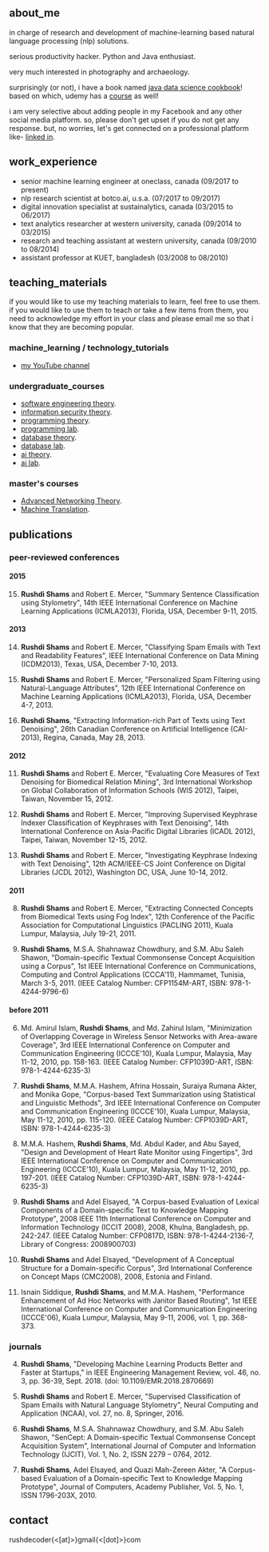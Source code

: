 ## about_me

in charge of research and development of machine-learning based natural language processing (nlp) solutions. 

serious productivity hacker. Python and Java enthusiast.

very much interested in photography and archaeology.

surprisingly (or not), i have a book named [java data science cookbook](https://www.packtpub.com/big-data-and-business-intelligence/java-data-science-cookbook)! based on which, udemy has a [course](https://www.udemy.com/java-data-science-solutions-big-data-and-visualization/) as well!

i am very selective about adding people in my Facebook and any other social media platform. so, please don't get upset if you do not get any response. but, no worries, let's get connected on a professional platform like- [linked in](https://www.linkedin.com/in/rushdishams/).

## work_experience

- senior machine learning engineer at oneclass, canada (09/2017 to present)
- nlp research scientist at botco.ai, u.s.a. (07/2017 to 09/2017)
- digital innovation specialist at sustainalytics, canada (03/2015 to 06/2017)
- text analytics researcher at western university, canada (09/2014 to 03/2015)
- research and teaching assistant at western university, canada (09/2010 to 08/2014)
- assistant professor at KUET, bangladesh (03/2008 to 08/2010)

## teaching_materials

if you would like to use my teaching materials to learn, feel free to use them. if you would like to use them to teach or take a few items from them, you need to acknowledge my effort in your class and please email me so that i know that they are becoming popular.


### machine_learning / technology_tutorials

- [my YouTube channel](http://www.youtube.com/c/rushdishams)

### undergraduate_courses

- [software engineering theory](https://drive.google.com/drive/u/0/folders/0B6KVHn8DHG4zWk9FY1lFLXdWVTg).
- [information security theory](https://drive.google.com/drive/u/0/folders/0B6KVHn8DHG4zT3JmNmhhMjQ0Ylk).
- [programming theory](https://drive.google.com/drive/u/0/folders/0B6KVHn8DHG4zdmRra3ZHWkkzVkk).
- [programming lab](https://drive.google.com/drive/u/0/folders/0B6KVHn8DHG4zdjJLVmdoVkJUN2M).
- [database theory](https://drive.google.com/drive/u/0/folders/0B6KVHn8DHG4zWTRhc2ZBaHVIeFU).
- [database lab](https://drive.google.com/drive/u/0/folders/0B6KVHn8DHG4zRDVGWXd4YmdJVEk).
- [ai theory](https://drive.google.com/drive/u/0/folders/0B6KVHn8DHG4zYlp5b1JKbnA4ZXM).
- [ai lab](https://drive.google.com/drive/u/0/folders/0B6KVHn8DHG4zTU1lRW12M29zNWc).

### master's courses

- [Advanced Networking Theory](https://drive.google.com/drive/u/0/folders/0B6KVHn8DHG4zZXowbjhTWkRwMVk).
- [Machine Translation](https://drive.google.com/drive/u/0/folders/0B6KVHn8DHG4zQ3FnSjJrZDdEUTA).


## publications

### peer-reviewed conferences

#### 2015

15. **Rushdi Shams** and Robert E. Mercer, "Summary Sentence Classification using Stylometry", 14th IEEE International Conference on Machine Learning Applications (ICMLA2013), Florida, USA, December 9-11, 2015.

#### 2013

14. **Rushdi Shams** and Robert E. Mercer, "Classifying Spam Emails with Text and Readability Features", IEEE International Conference on Data Mining (ICDM2013), Texas, USA, December 7-10, 2013.

13. **Rushdi Shams** and Robert E. Mercer, "Personalized Spam Filtering using Natural-Language Attributes", 12th IEEE International Conference on Machine Learning Applications (ICMLA2013), Florida, USA, December 4-7, 2013.

12. **Rushdi Shams**, "Extracting Information-rich Part of Texts using Text Denoising", 26th Canadian Conference on Artificial Intelligence (CAI-2013), Regina, Canada, May 28, 2013.

#### 2012

11. **Rushdi Shams** and Robert E. Mercer, "Evaluating Core Measures of Text Denoising for Biomedical Relation Mining", 3rd International Workshop on Global Collaboration of Information Schools (WIS 2012), Taipei, Taiwan, November 15, 2012.

10. **Rushdi Shams** and Robert E. Mercer, "Improving Supervised Keyphrase Indexer Classification of Keyphrases with Text Denoising", 14th International Conference on Asia-Pacific Digital Libraries (ICADL 2012), Taipei, Taiwan, November 12-15, 2012.

9. **Rushdi Shams** and Robert E. Mercer, "Investigating Keyphrase Indexing with Text Denoising", 12th ACM/IEEE-CS Joint Conference on Digital Libraries (JCDL 2012), Washington DC, USA, June 10-14, 2012.

#### 2011

8. **Rushdi Shams** and Robert E. Mercer, "Extracting Connected Concepts from Biomedical Texts using Fog Index", 12th Conference of the Pacific Association for Computational Linguistics (PACLING 2011), Kuala Lumpur, Malaysia, July 19-21, 2011.

7. **Rushdi Shams**, M.S.A. Shahnawaz Chowdhury, and S.M. Abu Saleh Shawon, "Domain-specific Textual Commonsense Concept Acquisition using a Corpus", 1st IEEE International Conference on Communications, Computing and Control Applications (CCCA'11), Hammamet, Tunisia, March 3-5, 2011. (IEEE Catalog Number: CFP1154M-ART, ISBN: 978-1-4244-9796-6)

#### before 2011

6. Md. Amirul Islam, **Rushdi Shams**, and Md. Zahirul Islam, "Minimization of Overlapping Coverage in Wireless Sensor Networks with Area-aware Coverage", 3rd IEEE International Conference on Computer and Communication Engineering (ICCCE'10), Kuala Lumpur, Malaysia, May 11-12, 2010, pp. 158-163. (IEEE Catalog Number: CFP1039D-ART, ISBN: 978-1-4244-6235-3) 
5. **Rushdi Shams**, M.M.A. Hashem, Afrina Hossain, Suraiya Rumana Akter, and Monika Gope, "Corpus-based Text Summarization using Statistical and Linguistic Methods", 3rd IEEE International Conference on Computer and Communication Engineering (ICCCE'10), Kuala Lumpur, Malaysia, May 11-12, 2010, pp. 115-120. (IEEE Catalog Number: CFP1039D-ART, ISBN: 978-1-4244-6235-3) 

4. M.M.A. Hashem, **Rushdi Shams**, Md. Abdul Kader, and Abu Sayed, "Design and Development of Heart Rate Monitor using Fingertips", 3rd IEEE International Conference on Computer and Communication Engineering (ICCCE'10), Kuala Lumpur, Malaysia, May 11-12, 2010, pp. 197-201. (IEEE Catalog Number: CFP1039D-ART, ISBN: 978-1-4244-6235-3)

3. **Rushdi Shams** and Adel Elsayed, "A Corpus-based Evaluation of Lexical Components of a Domain-specific Text to Knowledge Mapping Prototype", 2008 IEEE 11th International Conference on Computer and Information Technology (ICCIT 2008), 2008, Khulna, Bangladesh, pp. 242-247. (IEEE Catalog Number: CFP0817D, ISBN: 978-1-4244-2136-7, Library of Congress: 2008900703)

2. **Rushdi Shams** and Adel Elsayed, "Development of A Conceptual Structure for a Domain-specific Corpus", 3rd International Conference on Concept Maps (CMC2008), 2008, Estonia and Finland.

1. Isnain Siddique, **Rushdi Shams**, and M.M.A. Hashem, "Performance Enhancement of Ad Hoc Networks with Janitor Based Routing", 1st IEEE International Conference on Computer and Communication Engineering (ICCCE'06), Kuala Lumpur, Malaysia, May 9-11, 2006, vol. 1, pp. 368-373.

### journals

4. **Rushdi Shams**, "Developing Machine Learning Products Better and Faster at Startups," in IEEE Engineering Management Review, vol. 46, no. 3, pp. 36-39, Sept. 2018. (doi: 10.1109/EMR.2018.2870669)

3. **Rushdi Shams** and Robert E. Mercer, "Supervised Classification of Spam Emails with Natural Language Stylometry", Neural Computing and Application (NCAA), vol. 27, no. 8, Springer, 2016.

2. **Rushdi Shams**, M.S.A. Shahnawaz Chowdhury, and S.M. Abu Saleh Shawon, "SenCept: A Domain-specific Textual Commonsense Concept Acquisition System", International Journal of Computer and Information Technology (IJCIT), Vol. 1, No. 2, ISSN 2279 – 0764, 2012.

1. **Rushdi Shams**, Adel Elsayed, and Quazi Mah-Zereen Akter, "A Corpus-based Evaluation of a Domain-specific Text to Knowledge Mapping Prototype", Journal of Computers, Academy Publisher, Vol. 5, No. 1, ISSN 1796-203X, 2010.

## contact

rushdecoder{<[at]>}gmail{<[dot]>}com
